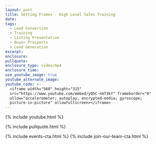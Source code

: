 ```yaml
---
layout: post
title: Setting Frames - High Level Sales Training
date:
tags:
  - Lead Conversion
  - Training
  - Listing Presentation
  - Buyer Prospects
  - Lead Generation
excerpt:
enclosure:
pullquote:
enclosure_type: video/mp4
enclosure_time:
use_youtube_image: true
youtube_alternate_image:
youtube_code: >-
  <iframe width="560" height="315"
  src="https://www.youtube.com/embed/yQhC-nmT3kY" frameborder="0"
  allow="accelerometer; autoplay; encrypted-media; gyroscope;
  picture-in-picture" allowfullscreen></iframe>
---
```


{% include youtube.html %}

{% include pullquote.html %}

{% include events-cta.html %} {% include join-our-team-cta.html %}
